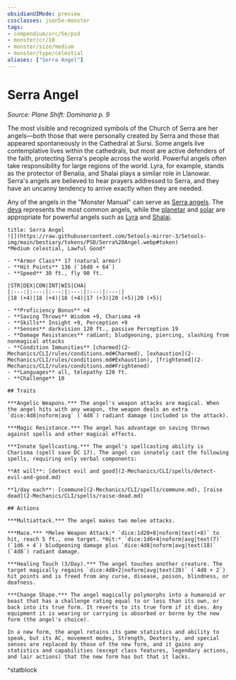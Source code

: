 ```yaml
---
obsidianUIMode: preview
cssclasses: json5e-monster
tags:
- compendium/src/5e/psd
- monster/cr/10
- monster/size/medium
- monster/type/celestial
aliases: ["Serra Angel"]
---
```

# Serra Angel
*Source: Plane Shift: Dominaria p. 9*  

The most visible and recognized symbols of the Church of Serra are her angels—both those that were personally created by Serra and those that appeared spontaneously in the Cathedral at Sursi. Some angels live contemplative lives within the cathedrals, but most are active defenders of the faith, protecting Serra's people across the world. Powerful angels often take responsibility for large regions of the world. Lyra, for example, stands as the protector of Benalia, and Shalai plays a similar role in Llanowar. Serra's angels are believed to hear prayers addressed to Serra, and they have an uncanny tendency to arrive exactly when they are needed.

Any of the angels in the "Monster Manual" can serve as [Serra angels](2-Mechanics/CLI/bestiary/celestial/serra-angel-psd.md). The [deva](2-Mechanics/CLI/bestiary/celestial/deva.md) represents the most common angels, while the [planetar](2-Mechanics/CLI/bestiary/celestial/planetar.md) and [solar](2-Mechanics/CLI/bestiary/celestial/solar.md) are appropriate for powerful angels such as [Lyra](2-Mechanics/CLI/bestiary/npc/lyra-psd.md) and [Shalai](2-Mechanics/CLI/bestiary/npc/shalai-psd.md).

```ad-statblock
title: Serra Angel
![](https://raw.githubusercontent.com/5etools-mirror-3/5etools-img/main/bestiary/tokens/PSD/Serra%20Angel.webp#token)
*Medium celestial, Lawful Good*

- **Armor Class** 17 (natural armor)
- **Hit Points** 136 (`16d8 + 64`)
- **Speed** 30 ft., fly 90 ft.

|STR|DEX|CON|INT|WIS|CHA|
|:---:|:---:|:---:|:---:|:---:|:---:|
|18 (+4)|18 (+4)|18 (+4)|17 (+3)|20 (+5)|20 (+5)|

- **Proficiency Bonus** +4
- **Saving Throws** Wisdom +9, Charisma +9
- **Skills** Insight +9, Perception +9
- **Senses** darkvision 120 ft., passive Perception 19
- **Damage Resistances** radiant; bludgeoning, piercing, slashing from nonmagical attacks
- **Condition Immunities** [charmed](2-Mechanics/CLI/rules/conditions.md#Charmed), [exhaustion](2-Mechanics/CLI/rules/conditions.md#Exhaustion), [frightened](2-Mechanics/CLI/rules/conditions.md#Frightened)
- **Languages** all, telepathy 120 ft.
- **Challenge** 10

## Traits

***Angelic Weapons.*** The angel's weapon attacks are magical. When the angel hits with any weapon, the weapon deals an extra `dice:4d8|noform|avg` (`4d8`) radiant damage (included in the attack).

***Magic Resistance.*** The angel has advantage on saving throws against spells and other magical effects.

***Innate Spellcasting.*** The angel's spellcasting ability is Charisma (spell save DC 17). The angel can innately cast the following spells, requiring only verbal components:

**At will**: [detect evil and good](2-Mechanics/CLI/spells/detect-evil-and-good.md)

**1/day each**: [commune](2-Mechanics/CLI/spells/commune.md), [raise dead](2-Mechanics/CLI/spells/raise-dead.md)

## Actions

***Multiattack.*** The angel makes two melee attacks.

***Mace.*** *Melee Weapon Attack:* `dice:1d20+8|noform|text(+8)` to hit, reach 5 ft., one target. *Hit:* `dice:1d6+4|noform|avg|text(7)` (`1d6 + 4`) bludgeoning damage plus `dice:4d8|noform|avg|text(18)` (`4d8`) radiant damage.

***Healing Touch (3/Day).*** The angel touches another creature. The target magically regains `dice:4d8+2|noform|avg|text(20)` (`4d8 + 2`) hit points and is freed from any curse, disease, poison, blindness, or deafness.

***Change Shape.*** The angel magically polymorphs into a humanoid or beast that has a challenge rating equal to or less than its own, or back into its true form. It reverts to its true form if it dies. Any equipment it is wearing or carrying is absorbed or borne by the new form (the angel's choice).

In a new form, the angel retains its game statistics and ability to speak, but its AC, movement modes, Strength, Dexterity, and special senses are replaced by those of the new form, and it gains any statistics and capabilities (except class features, legendary actions, and lair actions) that the new form has but that it lacks.
```
^statblock